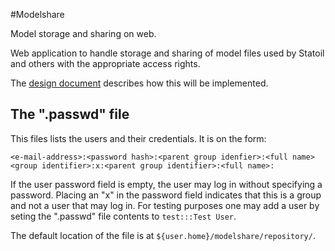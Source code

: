 #Modelshare

Model storage and sharing on web.

Web application to handle storage and sharing of model files used by Statoil and others with the appropriate access rights.

The [design document](https://docs.google.com/a/itema.no/document/d/1Q-6XYVCCoVEz7N6S7dGUnP9NCEu3OxQoUsgpqvg4yVY/edit?usp=sharing) describes how this will be implemented.

## The ".passwd" file

This files lists the users and their credentials. It is on the form:

    <e-mail-address>:<password hash>:<parent group idenfier>:<full name>
    <group identifier>:x:<parent group identifier>:<full name>:

If the user password field is empty, the user may log in without specifying a password. Placing an "x" in the password field indicates that this is a group and not a user that may log in. For testing purposes one may add a user by seting the ".passwd" file contents to `test:::Test User`.

The default location of the file is at `${user.home}/modelshare/repository/`.
